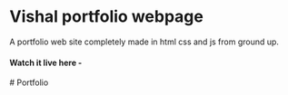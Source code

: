 # Vishal portfolio webpage

A portfolio web site completely made in html css and js from ground up.

#### Watch it live here - 




#   P o r t f o l i o  
 